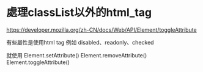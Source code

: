 # 處理classList以外的html_tag

https://developer.mozilla.org/zh-CN/docs/Web/API/Element/toggleAttribute

有些屬性是使用html tag 例如 disabled、readonly、checked

就使用
Element.setAttribute()
Element.removeAttribute()
Element.toggleAttribute()

